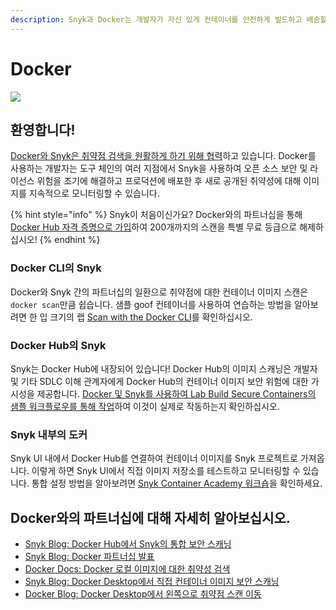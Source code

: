```yaml
---
description: Snyk과 Docker는 개발자가 자신 있게 컨테이너를 안전하게 빌드하고 배송할 수 있도록 지원합니다.
---
```


# Docker

![](https://partner-workshop-assets.s3.us-east-2.amazonaws.com/dockerheader-2.png)

## 환영합니다!

[Docker와 Snyk은 취약점 검색을 원활하게 하기 위해 협력](https://snyk.io/blog/snyk-docker-secure-containerized-applications/)하고 있습니다. Docker를 사용하는 개발자는 도구 체인의 여러 지점에서 Snyk을 사용하여 오픈 소스 보안 및 라이선스 위험을 조기에 해결하고 프로덕션에 배포한 후 새로 공개된 취약성에 대해 이미지를 지속적으로 모니터링할 수 있습니다.

{% hint style="info" %}
Snyk이 처음이신가요? Docker와의 파트너십을 통해 [Docker Hub 자격 증명으로 가입](https://snyk.co/SnykDockerAcademy)하여 200개까지의 스캔을 특별 무료 등급으로 해제하십시오!
{% endhint %}

### Docker CLI의 Snyk

Docker와 Snyk 간의 파트너십의 일환으로 취약점에 대한 컨테이너 이미지 스캔은 `docker scan`만큼 쉽습니다. 샘플 goof 컨테이너를 사용하여 연습하는 방법을 알아보려면 한 입 크기의 랩 [Scan with the Docker CLI](scanning-with-the-docker-cli.md)를 확인하십시오.

### Docker Hub의 Snyk

Snyk는 Docker Hub에 내장되어 있습니다! Docker Hub의 이미지 스캐닝은 개발자 및 기타 SDLC 이해 관계자에게 Docker Hub의 컨테이너 이미지 보안 위험에 대한 가시성을 제공합니다. [Docker 및 Snyk를 사용하여 Lab Build Secure Containers의 샘플 워크플로우를 통해 작업](lab-build-secure-containers-with-docker-and-snyk/)하여 이것이 실제로 작동하는지 확인하십시오.

### Snyk 내부의 도커

Snyk UI 내에서 Docker Hub를 연결하여 컨테이너 이미지를 Snyk 프로젝트로 가져옵니다. 이렇게 하면 Snyk UI에서 직접 이미지 저장소를 테스트하고 모니터링할 수 있습니다. 통합 설정 방법을 알아보려면 [Snyk Container Academy 워크숍](./)을 확인하세요.

## Docker와의 파트너십에 대해 자세히 알아보십시오.

* [Snyk Blog: Docker Hub에서 Snyk의 통합 보안 스캐닝](https://snyk.io/blog/integrated-docker-security-scanning-by-snyk-in-docker-hub/)
* [Snyk Blog: Docker 파트너십 발표](https://snyk.io/blog/snyk-docker-secure-containerized-applications/)
* [Docker Docs: Docker 로컬 이미지에 대한 취약성 검색](https://docs.docker.com/engine/scan/)
* [Snyk Blog: Docker Desktop에서 직접 컨테이너 이미지 보안 스캐닝](https://snyk.io/blog/snyk-container-image-security-scanning-directly-from-docker-desktop/)
* [Docker Blog: Docker Desktop에서 왼쪽으로 취약점 스캔 이동](https://www.docker.com/blog/secure-from-the-start-shift-vulnerability-scanning-left-in-docker-desktop/)
